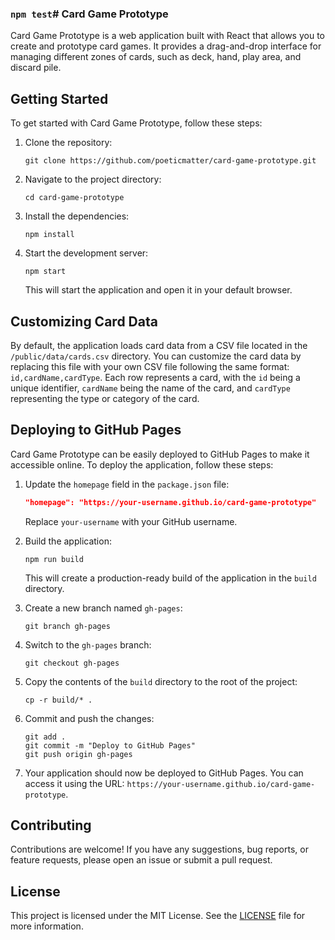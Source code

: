 ### `npm test`# Card Game Prototype

Card Game Prototype is a web application built with React that allows you to create and prototype card games. It provides a drag-and-drop interface for managing different zones of cards, such as deck, hand, play area, and discard pile.

## Getting Started

To get started with Card Game Prototype, follow these steps:

1. Clone the repository:

   ```shell
   git clone https://github.com/poeticmatter/card-game-prototype.git
   ```

2. Navigate to the project directory:

   ```shell
   cd card-game-prototype
   ```

3. Install the dependencies:

   ```shell
   npm install
   ```

4. Start the development server:

   ```shell
   npm start
   ```

   This will start the application and open it in your default browser.

## Customizing Card Data

By default, the application loads card data from a CSV file located in the `/public/data/cards.csv` directory. You can customize the card data by replacing this file with your own CSV file following the same format: `id,cardName,cardType`. Each row represents a card, with the `id` being a unique identifier, `cardName` being the name of the card, and `cardType` representing the type or category of the card.

## Deploying to GitHub Pages

Card Game Prototype can be easily deployed to GitHub Pages to make it accessible online. To deploy the application, follow these steps:

1. Update the `homepage` field in the `package.json` file:

   ```json
   "homepage": "https://your-username.github.io/card-game-prototype"
   ```

   Replace `your-username` with your GitHub username.

2. Build the application:

   ```shell
   npm run build
   ```

   This will create a production-ready build of the application in the `build` directory.

3. Create a new branch named `gh-pages`:

   ```shell
   git branch gh-pages
   ```

4. Switch to the `gh-pages` branch:

   ```shell
   git checkout gh-pages
   ```

5. Copy the contents of the `build` directory to the root of the project:

   ```shell
   cp -r build/* .
   ```

6. Commit and push the changes:

   ```shell
   git add .
   git commit -m "Deploy to GitHub Pages"
   git push origin gh-pages
   ```

7. Your application should now be deployed to GitHub Pages. You can access it using the URL: `https://your-username.github.io/card-game-prototype`.

## Contributing

Contributions are welcome! If you have any suggestions, bug reports, or feature requests, please open an issue or submit a pull request.

## License

This project is licensed under the MIT License. See the [LICENSE](./LICENSE) file for more information.